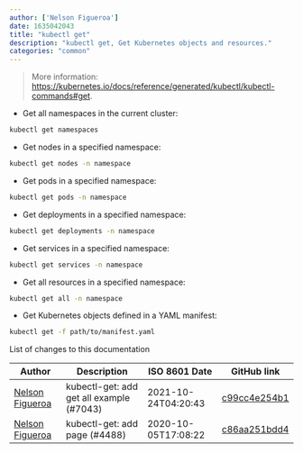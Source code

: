 ```yaml
---
author: ['Nelson Figueroa']
date: 1635042043
title: "kubectl get"
description: "kubectl get, Get Kubernetes objects and resources."
categories: "common"
---
```

> More information: <https://kubernetes.io/docs/reference/generated/kubectl/kubectl-commands#get>.

- Get all namespaces in the current cluster:

```bash
kubectl get namespaces
```

- Get nodes in a specified namespace:

```bash
kubectl get nodes -n namespace
```

- Get pods in a specified namespace:

```bash
kubectl get pods -n namespace
```

- Get deployments in a specified namespace:

```bash
kubectl get deployments -n namespace
```

- Get services in a specified namespace:

```bash
kubectl get services -n namespace
```

- Get all resources in a specified namespace:

```bash
kubectl get all -n namespace
```

- Get Kubernetes objects defined in a YAML manifest:

```bash
kubectl get -f path/to/manifest.yaml
```
List of changes to this documentation


Author | Description | ISO 8601 Date | GitHub link
------|-----|-----|-----
[Nelson Figueroa](mailto:30811275+nelsonfigueroa@users.noreply.github.com) | kubectl-get: add get all example (#7043) | 2021-10-24T04:20:43 | [c99cc4e254b1](https://github.com/tldr-pages/tldr/commit/c99cc4e254b12efaa835edb268bf6b30ad484296)
[Nelson Figueroa](mailto:30811275+nelsonfigueroa@users.noreply.github.com) | kubectl-get: add page (#4488) | 2020-10-05T17:08:22 | [c86aa251bdd4](https://github.com/tldr-pages/tldr/commit/c86aa251bdd44dbf579125d24807124d47ce7b46)

